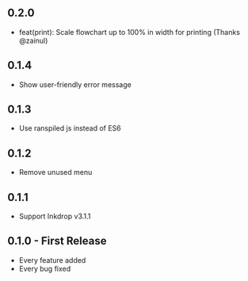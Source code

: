 ## 0.2.0

* feat(print): Scale flowchart up to 100% in width for printing (Thanks @zainul)

## 0.1.4

* Show user-friendly error message

## 0.1.3

* Use ranspiled js instead of ES6

## 0.1.2

* Remove unused menu

## 0.1.1

* Support Inkdrop v3.1.1

## 0.1.0 - First Release
* Every feature added
* Every bug fixed
